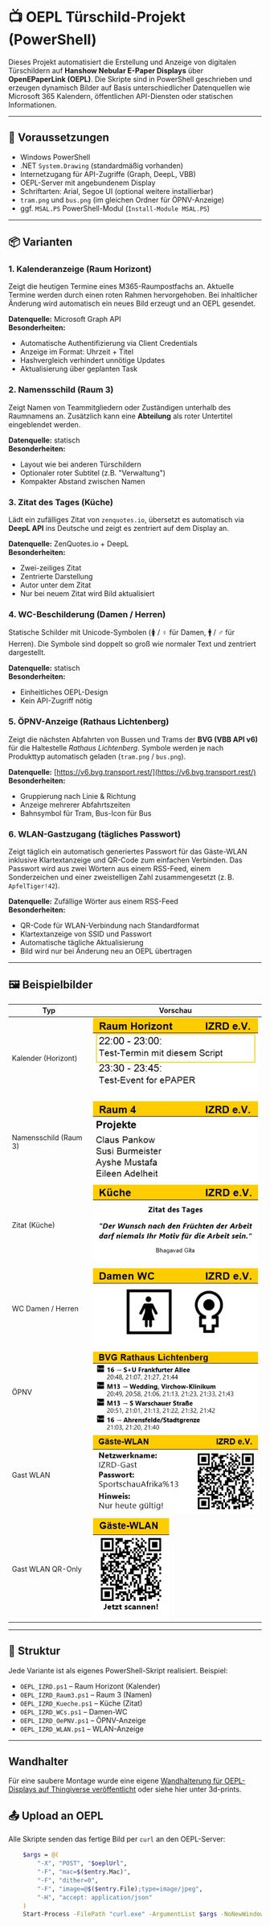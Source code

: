 # 📺 OEPL Türschild-Projekt (PowerShell)

Dieses Projekt automatisiert die Erstellung und Anzeige von digitalen Türschildern auf **Hanshow Nebular E-Paper Displays** über **OpenEPaperLink (OEPL)**. Die Skripte sind in PowerShell geschrieben und erzeugen dynamisch Bilder auf Basis unterschiedlicher Datenquellen wie Microsoft 365 Kalendern, öffentlichen API-Diensten oder statischen Informationen.

---

## 🔧 Voraussetzungen

- Windows PowerShell
- .NET `System.Drawing` (standardmäßig vorhanden)
- Internetzugang für API-Zugriffe (Graph, DeepL, VBB)
- OEPL-Server mit angebundenem Display
- Schriftarten: Arial, Segoe UI (optional weitere installierbar)
- `tram.png` und `bus.png` (im gleichen Ordner für ÖPNV-Anzeige)
- ggf. `MSAL.PS` PowerShell-Modul (`Install-Module MSAL.PS`)

---

## 📦 Varianten

### 1. **Kalenderanzeige (Raum Horizont)**
Zeigt die heutigen Termine eines M365-Raumpostfachs an. Aktuelle Termine werden durch einen roten Rahmen hervorgehoben. Bei inhaltlicher Änderung wird automatisch ein neues Bild erzeugt und an OEPL gesendet.

**Datenquelle:** Microsoft Graph API  
**Besonderheiten:**
- Automatische Authentifizierung via Client Credentials
- Anzeige im Format: Uhrzeit + Titel
- Hashvergleich verhindert unnötige Updates
- Aktualisierung über geplanten Task

### 2. **Namensschild (Raum 3)**
Zeigt Namen von Teammitgliedern oder Zuständigen unterhalb des Raumnamens an. Zusätzlich kann eine **Abteilung** als roter Untertitel eingeblendet werden.

**Datenquelle:** statisch  
**Besonderheiten:**
- Layout wie bei anderen Türschildern
- Optionaler roter Subtitel (z.B. "Verwaltung")
- Kompakter Abstand zwischen Namen

### 3. **Zitat des Tages (Küche)**
Lädt ein zufälliges Zitat von `zenquotes.io`, übersetzt es automatisch via **DeepL API** ins Deutsche und zeigt es zentriert auf dem Display an.

**Datenquelle:** ZenQuotes.io + DeepL  
**Besonderheiten:**
- Zwei-zeiliges Zitat
- Zentrierte Darstellung
- Autor unter dem Zitat
- Nur bei neuem Zitat wird Bild aktualisiert

### 4. **WC-Beschilderung (Damen / Herren)**
Statische Schilder mit Unicode-Symbolen (🚺 / ♀ für Damen, 🚹 / ♂ für Herren). Die Symbole sind doppelt so groß wie normaler Text und zentriert dargestellt.

**Datenquelle:** statisch  
**Besonderheiten:**
- Einheitliches OEPL-Design
- Kein API-Zugriff nötig

### 5. **ÖPNV-Anzeige (Rathaus Lichtenberg)**
Zeigt die nächsten Abfahrten von Bussen und Trams der **BVG (VBB API v6)** für die Haltestelle *Rathaus Lichtenberg*. Symbole werden je nach Produkttyp automatisch geladen (`tram.png` / `bus.png`).

**Datenquelle:** [https://v6.bvg.transport.rest/](https://v6.bvg.transport.rest/)  
**Besonderheiten:**
- Gruppierung nach Linie & Richtung
- Anzeige mehrerer Abfahrtszeiten
- Bahnsymbol für Tram, Bus-Icon für Bus

### 6. **WLAN-Gastzugang (tägliches Passwort)**
Zeigt täglich ein automatisch generiertes Passwort für das Gäste-WLAN inklusive Klartextanzeige und QR-Code zum einfachen Verbinden. Das Passwort wird aus zwei Wörtern aus einem RSS-Feed, einem Sonderzeichen und einer zweistelligen Zahl zusammengesetzt (z. B. `ApfelTiger!42`).

**Datenquelle:** Zufällige Wörter aus einem RSS-Feed  
**Besonderheiten:**
- QR-Code für WLAN-Verbindung nach Standardformat
- Klartextanzeige von SSID und Passwort
- Automatische tägliche Aktualisierung
- Bild wird nur bei Änderung neu an OEPL übertragen
---

## 🖼 Beispielbilder

| Typ                     | Vorschau                             |
|--------------------------|--------------------------------------|
| Kalender (Horizont)      | ![](./example/example_raum_horizont.jpg)          |
| Namensschild (Raum 3)    | ![](./example/example_raum3.jpg)             |
| Zitat (Küche)            | ![](./example/example_kueche.jpg)            |
| WC Damen / Herren        | ![](./example/example_wc_damen.jpg)         |
| ÖPNV                    | ![](./example/example_opnv.jpg)              |
| Gast WLAN               | ![](./example/example_wlan.jpg)              |
| Gast WLAN QR-Only       | ![](./example/example_wlan_152x200.jpg)              |

---

## 🧠 Struktur

Jede Variante ist als eigenes PowerShell-Skript realisiert. Beispiel:
- `OEPL_IZRD.ps1` – Raum Horizont (Kalender)
- `OEPL_IZRD_Raum3.ps1` – Raum 3 (Namen)
- `OEPL_IZRD_Kueche.ps1` – Küche (Zitat)
- `OEPL_IZRD_WCs.ps1` – Damen-WC
- `OEPL_IZRD_OePNV.ps1` – ÖPNV-Anzeige
- `OEPL_IZRD_WLAN.ps1` – WLAN-Anzeige
---
## Wandhalter
 
Für eine saubere Montage wurde eine eigene [Wandhalterung für OEPL-Displays auf Thingiverse veröffentlicht](https://www.thingiverse.com/thing:7000491) oder siehe hier unter 3d-prints.

## 📤 Upload an OEPL

Alle Skripte senden das fertige Bild per `curl` an den OEPL-Server:

```bash
    $args = @(
        "-X", "POST", "$oeplUrl",
        "-F", "mac=$($entry.Mac)",
        "-F", "dither=0",
        "-F", "image=@$($entry.File);type=image/jpeg",
        "-H", "accept: application/json"
    )
    Start-Process -FilePath "curl.exe" -ArgumentList $args -NoNewWindow -Wait

